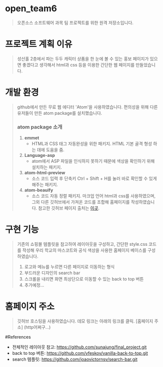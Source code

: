 # open_team6
> 오픈소스 소프트웨어 과목 팀 프로젝트를 위한 원격 저장소입니다.

# 프로젝트 계획 이유
> 성산홀 2층에서 파는 두두 캐릭터 상품을 한 눈에 볼 수 있는 홍보 페이지가 있으면 좋겠다고 생각해서 html과 css 등을 이용한 간단한 웹 페이지를 만들었습니다.


# 개발 환경
> github에서 만든 무료 웹 에디터 'Atom'을 사용하였습니다. 편의성을 위해 다른 유저들이 만든 atom package를 설치했습니다.
> ### atom package 소개
>  1. **emmet**
>     - HTML과 CSS 태그 자동완성을 위한 패키지. HTML 기본 골격 형성 하는 데에 도움을 줌.
>  2. **Language-asp**
>     - atom에서 ASP 파일을 인식하지 못하기 때문에 색상을 확인하기 위해 설치하는 패키지.
>  3. **atom-html-preview**
>     - 소스 코드 입력 후 단축키 Ctrl + Shift + H를 눌러 바로 확인할 수 있게 해주는 패키지.
>  4. **atom-beauify**
>     - 소스 코드 자동 정렬 패키지.
> 마크업 언어 html과 css를 사용하였으며, 그외 다른 깃허브에서 가져온 코드를 조합해 홈페이지를 작성하였습니다. 참고한 깃허브 페이지 출처는 [이곳](#References).

# 구현 기능
> 기존의 쇼핑몰 템플릿을 참고하여 레이아웃을 구성하고, 간단한 style.css 코드를 작성해 우리 학교의 마스코트와 공식 색상을 사용한 홈페이지 베이스를 구성하였습니다.
> 1. 로고와 메뉴를 누르면 다른 페이지로 이동하는 형식
> 2. 부드러운 디자인의 search bar
> 3. 스크롤을 내리면 화면 최상단으로 이동할 수 있는 back to top 버튼
> 4. 추가예정...

# 홈페이지 주소
> 깃허브 호스팅을 사용하였습니다. 데모 링크는 아래의 링크를 클릭.
> [홈페이지 주소] (http어쩌구...)

#References
- 전체적인 레이아웃 참고: https://github.com/sunajung/final_project.git
- back to top 버튼: https://github.com/vfeskov/vanilla-back-to-top.git
- search 템플릿: https://github.com/joaovictornsv/search-bar.git
